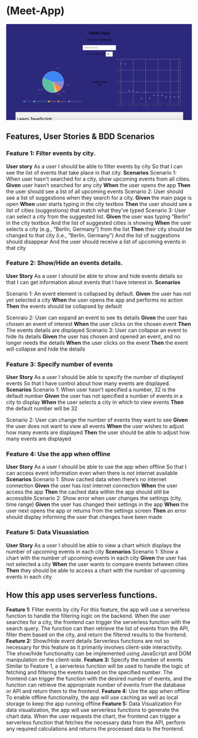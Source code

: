 # (Meet-App)

![Desktop App View](/img/appview.jpeg)

## Features, User Stories & BDD Scenarios
### Feature 1: Filter events by city.
**User story**
As a user I should be able to filter events by city So that I can see the list of events that take place in that city.
**Scenarios**
Scenario 1: When user hasn't searched for a city, show upcoming events from all cities. **Given** user hasn’t searched for any city 
**When** the user opens the app 
**Then** the user should see a list of all upcoming events
Scenario 2: User should see a list of suggestions when they search for a city. 
**Given** the main page is open 
**When** user starts typing in the city textbox 
**Then** the user should see a list of cities (suggestions) that match what they’ve typed
Scenario 3: User can select a city from the suggested list. 
**Given** the user was typing “Berlin” in the city textbox And the list of suggested cities is showing 
**When** the user selects a city (e.g., “Berlin, Germany”) from the list 
**Then** their city should be changed to that city (i.e., “Berlin, Germany”) And the list of suggestions should disappear And the user should receive a list of upcoming events in that city
### Feature 2: Show/Hide an events details.
**User Story**
As a user I should be able to show and hide events details so that I can get information about events that I have interest in.
**Scenarios**

Scenario 1: An event element is collapsed by default.
**Given** the user has not yet selected a city
**When** the user opens the app and performs no action
**Then** the events should be collapsed by default

Scenraio 2: User can expand an event to see its details
**Given** the user has chosen an event of interest
**When** the user clicks on the chosen event
**Then** The events details are displayed
Scenario 3: User can collapse an event to hide its details
**Given** the user has chosen and opened an event, and no longer needs the details
**When**  the user clicks on the event
**Then** the event will collapse and hide the details
### Feature 3: Specify number of events
**User Story**
As a user I should be able to specify the number of displayed events So that I have control about how many events are displayed.
**Scenarios**
Scenario 1: When user hasn’t specified a number, 32 is the default number
**Given** the user has not specified a number of events in a city to display
**When** the user selects a city in which to view events
**Then** the default number will be 32

Scenario 2: User can change the number of events they want to see
**Given** the user does not want to view all events
**When** the user wishes to adjust how many events are displayed
**Then** the user should be able to adjust how many events are displayed

### Feature 4: Use the app when offline
**User Story**
As a user I should be able to use the app when offline So that I can access event information even when there is not internet available
**Scenarios**
Scenario 1: Show cached data when there’s no internet connection
**Given** the user has lost internet connection
**When** the user access the app
**Then** the cached data within the app should still be accessible
Scenario 2: Show error when user changes the settings (city, time range)
**Given** the user has changed their settings in the app
**When** the user next opens the app or returns from the settings screen
**Then** an error should display informing the user that changes have been made
### Feature 5: Data Visuasiation
**User Story**
As a user I should be able to view a chart which displays the number of upcoming events in each city
**Scenarios**
Scenario 1: Show a chart with the number of upcoming events in each city
**Given** the user has not selected a city
**When** the user wants to compare events between cities
**Then** they should be able to access a chart with the number of upcoming events in each city
 
## How this app uses serverless functions.
**Feature 1:** Filter events by city
For this feature, the app will use a serverless function to handle the filtering logic on the backend. When the user searches for a city, the frontend can trigger the serverless function with the search query. The function can then retrieve the list of events from the API, filter them based on the city, and return the filtered results to the frontend.
**Feature 2:** Show/Hide event details
Serverless functions are not so necessary for this feature as it primarily involves client-side interactivity. The show/hide functionality can be implemented using JavaScript and DOM manipulation on the client-side.
**Feature 3:** Specify the number of events
Similar to Feature 1, a serverless function will be used to handle the logic of fetching and filtering the events based on the specified number. The frontend can trigger the function with the desired number of events, and the function can retrieve the appropriate number of events from the database or API and return them to the frontend.
**Feature 4:** Use the app when offline
To enable offline functionality, the app will use caching as well as local storage to keep the app running offline
**Feature 5:** Data Visualization
For data visualization, the app will use serverless functions to generate the chart data. When the user requests the chart, the frontend can trigger a serverless function that fetches the necessary data from the API, perform any required calculations and returns the processed data to the frontend. 